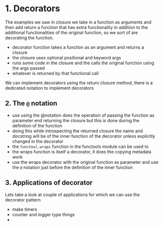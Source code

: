 # 1. Decorators 
The examples we saw in closure we take in a function as arguments and then add return a function that has extra functionality in addition to the additional functionalities of the original function, so we sort of are decorating the function.

*  decorator function takes a function as an argument and returns a closure
*  the closure uses optional positional and keyword args
*  runs some code in the closure and the calls the original function using the args passed
*  whatever is returned by that functional call

We can implement decorators using the return closure method, there is a dedicated notation to implement decorators 

## 2. The `@` notation 

* use using the @notation does the operation of passing the function as parameter end returning 
 the closure but this is done during the definition of the function
* doing this while introspecting the returned closure the name and docstring will be of the inner function of the decorator unless explicitly changed in the decorator
* the `functool.wraps` function in the functools module can be used to 
* the wraps function is itself a decorator, it does the copying metadata work 
* use the wraps decorator with the original function as parameter and use the `@` notation just before the definition of the inner function

## 3. Applications of decorator 

Lets take a look at couple of applications for which we can use the decorator pattern 
*  make timers
*  counter and logger type things
*  
	

